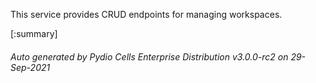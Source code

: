 






This service provides CRUD endpoints for managing workspaces.

[:summary]

###### Auto generated by Pydio Cells Enterprise Distribution v3.0.0-rc2 on 29-Sep-2021
